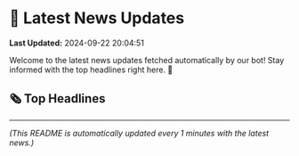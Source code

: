 # 📰 Latest News Updates
**Last Updated:** 2024-09-22 20:04:51

Welcome to the latest news updates fetched automatically by our bot! Stay informed with the top headlines right here. 🚀

## 🗞️ Top Headlines

---
*(This README is automatically updated every 1 minutes with the latest news.)*
